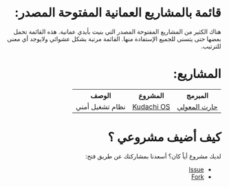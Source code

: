 <div dir="rtl">
    <h1>
    قائمة بالمشاريع العمانية المفتوحة المصدر:
  </h1>
    <p>
        هناك الكثير من المشاريع المفتوحة المصدر التي بنيت بأيدي عمانية. هذه القائمة تحمل بعضها حتى يتسنى للجميع الإستفادة منها. القائمة مرتبة بشكل عشوائي ولايوجد أي معنى للترتيب.
    </p>
    <h1>
    المشاريع:
  </h1>
    <table dir="rtl">
        <tr>
            <th>المبرمج</th>
            <th>المشروع</th>
            <th>الوصف</th>
        </tr>
        <!-- Row Template
  <tr>
      <td rowspan="{{User Repos count}}"><a href="{{user url}}">user name</a></td>
      <td><a href="Repo Url">Repo</a></td>
      <td>Description</td>
  </tr> -->
        <tr>
            <td rowspan="4">
                <a href="https://github.com/xsoh">حارث المعولي</a>
            </td>
            <td>
                <a href="https://www.digi77.com/linux-kodachi/">Kudachi OS</a>
            </td>
            <td>نظام تشغيل أمني </td>
        </tr>
    </table>
    <h1>
    كيف أضيف مشروعي ؟
  </h1>
    <p>
        لديك مشروع أياً كان؟ أسعدنا بمشاركتك عن طريق فتح:
        <ul>
            <li>
                <a href="https://github.com/OmaniOpenSourceCommunity/OmaniOSS/issues">Issue</a>
            </li>
            <li>
                <a href="https://github.com/OmaniOpenSourceCommunity/OmaniOSS/edit/master/README.md">Fork</a>
            </li>
        </ul>
    </p>
</div>
